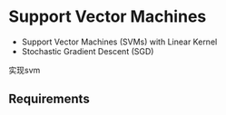 # Support Vector Machines

* Support Vector Machines (SVMs) with Linear Kernel
* Stochastic Gradient Descent (SGD)

实现svm

## Requirements
 